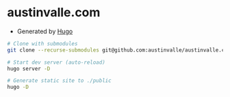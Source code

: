 # austinvalle.com
- Generated by [Hugo](https://gohugo.io/)

```bash
# Clone with submodules
git clone --recurse-submodules git@github.com:austinvalle/austinvalle.com.git

# Start dev server (auto-reload)
hugo server -D

# Generate static site to ./public
hugo -D
```
